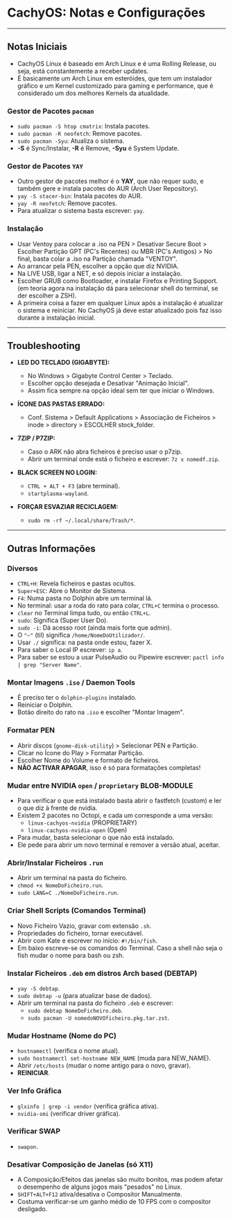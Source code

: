# CachyOS: Notas e Configurações

---

## Notas Iniciais

- CachyOS Linux é baseado em Arch Linux e é uma Rolling Release, ou seja, está constantemente a receber updates.
- É basicamente um Arch Linux em esteróides, que tem um instalador gráfico e um Kernel customizado para gaming e performance, que é considerado um dos melhores Kernels da atualidade.

### Gestor de Pacotes `pacman`
- `sudo pacman -S htop cmatrix`: Instala pacotes.
- `sudo pacman -R neofetch`: Remove pacotes.
- `sudo pacman -Syu`: Atualiza o sistema.
- **-S** é Sync/Instalar, **-R** é Remove, **-Syu** é System Update.

### Gestor de Pacotes `YAY`
- Outro gestor de pacotes melhor é o **YAY**, que não requer sudo, e também gere e instala pacotes do AUR (Arch User Repository).
- `yay -S stacer-bin`: Instala pacotes do AUR.
- `yay -R neofetch`: Remove pacotes.
- Para atualizar o sistema basta escrever: `yay`.

### Instalação
- Usar Ventoy para colocar a .iso na PEN > Desativar Secure Boot > Escolher Partição GPT (PC's Recentes) ou MBR (PC's Antigos) > No final, basta colar a .iso na Partição chamada "VENTOY".
- Ao arrancar pela PEN, escolher a opção que diz NVIDIA.
- Na LIVE USB, ligar a NET, e só depois iniciar a instalação.
- Escolher GRUB como Bootloader, e instalar Firefox e Printing Support. (em teoria agora na instalação dá para selecionar shell do terminal, se der escolher a ZSH).
- A primeira coisa a fazer em qualquer Linux após a instalação é atualizar o sistema e reiniciar. No CachyOS já deve estar atualizado pois faz isso durante a instalação inicial.

---

## Troubleshooting

- **LED DO TECLADO (GIGABYTE):**
  - No Windows > Gigabyte Control Center > Teclado.
  - Escolher opção desejada e Desativar "Animação Inicial".
  - Assim fica sempre na opção ideal sem ter que iniciar o Windows.

- **ÍCONE DAS PASTAS ERRADO:**
  - Conf. Sistema > Default Applications > Associação de Ficheiros > inode > directory > ESCOLHER stock_folder.

- **7ZIP / P7ZIP:**
  - Caso o ARK não abra ficheiros é preciso usar o p7zip.
  - Abrir um terminal onde está o ficheiro e escrever: `7z x nomedf.zip`.

- **BLACK SCREEN NO LOGIN:**
  - `CTRL + ALT + F3` (abre terminal).
  - `startplasma-wayland`.

- **FORÇAR ESVAZIAR RECICLAGEM:**
  - `sudo rm -rf ~/.local/share/Trash/*`.

---

## Outras Informações

### Diversos
- `CTRL+H`: Revela ficheiros e pastas ocultos.
- `Super+ESC`: Abre o Monitor de Sistema.
- `F4`: Numa pasta no Dolphin abre um terminal lá.
- No terminal: usar a roda do rato para colar, `CTRL+C` termina o processo.
- `clear` no Terminal limpa tudo, ou então `CTRL+L`.
- `sudo`: Significa (Super User Do).
- `sudo -i`: Dá acesso root (ainda mais forte que admin).
- O `"~"` (til) significa `/home/NomeDoUtilizador/`.
- Usar `./` significa: na pasta onde estou, fazer X.
- Para saber o Local IP escrever: `ip a`.
- Para saber se estou a usar PulseAudio ou Pipewire escrever: `pactl info | grep "Server Name"`.

### Montar Imagens `.iso` / Daemon Tools
- É preciso ter o `dolphin-plugins` instalado.
- Reiniciar o Dolphin.
- Botão direito do rato na `.iso` e escolher "Montar Imagem".

### Formatar PEN
- Abrir discos (`gnome-disk-utility`) > Selecionar PEN e Partição.
- Clicar no Ícone do Play > Formatar Partição.
- Escolher Nome do Volume e formato de ficheiros.
- **NÃO ACTIVAR APAGAR**, isso é só para formatações completas!

### Mudar entre NVIDIA `open` / `proprietary` BLOB-MODULE
- Para verificar o que está instalado basta abrir o fastfetch (custom) e ler o que diz à frente de nvidia.
- Existem 2 pacotes no Octopi, e cada um corresponde a uma versão:
  - `linux-cachyos-nvidia` (PROPRIETARY)
  - `linux-cachyos-nvidia-open` (Open)
- Para mudar, basta selecionar o que não está instalado.
- Ele pede para abrir um novo terminal e remover a versão atual, aceitar.

### Abrir/Instalar Ficheiros `.run`
- Abrir um terminal na pasta do ficheiro.
- `chmod +x NomeDoFicheiro.run`.
- `sudo LANG=C ./NomeDoFicheiro.run`.

### Criar Shell Scripts (Comandos Terminal)
- Novo Ficheiro Vazio, gravar com extensão `.sh`.
- Propriedades do ficheiro, tornar executável.
- Abrir com Kate e escrever no início: `#!/bin/fish`.
- Em baixo escreve-se os comandos do Terminal. Caso a shell não seja o fish mudar o nome para bash ou zsh.

### Instalar Ficheiros `.deb` em distros Arch based (DEBTAP)
- `yay -S debtap`.
- `sudo debtap -u` (para atualizar base de dados).
- Abrir um terminal na pasta do ficheiro `.deb` e escrever:
  - `sudo debtap NomeDoFicheiro.deb`.
  - `sudo pacman -U nomedoNOVOficheiro.pkg.tar.zst`.

### Mudar Hostname (Nome do PC)
- `hostnamectl` (verifica o nome atual).
- `sudo hostnamectl set-hostname NEW_NAME` (muda para NEW_NAME).
- Abrir `/etc/hosts` (mudar o nome antigo para o novo, gravar).
- **REINICIAR**.

### Ver Info Gráfica
- `glxinfo | grep -i vendor` (verifica gráfica ativa).
- `nvidia-smi` (verificar driver gráfica).

### Verificar SWAP
- `swapon`.

### Desativar Composição de Janelas (só X11)
- A Composição/Efeitos das janelas são muito bonitos, mas podem afetar o desempenho de alguns jogos mais "pesados" no Linux.
- `SHIFT+ALT+F12` ativa/desativa o Compositor Manualmente.
- Costuma verificar-se um ganho médio de 10 FPS com o compositor desligado.
